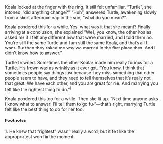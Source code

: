 Koala looked at the finger with the ring. It still felt unfamiliar. “Turtle”,
she intoned, “did anything change?”. “Huh”, answered Turtle, awakening slowly
from a short afternoon nap in the sun, “what do you mean?”.

Koala pondered this for a while. Yes, what was it that she meant? Finally
arriving at a conclusion, she explained “Well, you know, the other Koalas asked
me if I felt any different now that we’re married, and I told them no. You’re
still the same Turtle and I am still the same Koala, and that’s all I want. But
then they asked me why we married in the first place then. And I didn’t know how
to answer.”

Turtle frowned. Sometimes the other Koalas made him really furious for a Turtle.
His frown was as wrinkly as it ever got. “You know, I think that sometimes
people say things just because they miss something that other people seem to
have, and they need to tell themselves that it’s really not that great. We have
each other, and you are great for me. And marrying you felt like the rightest
thing to do.”<sup><a href="#1">1</a></sup>

Koala pondered this too for a while. Then she lit up. “Next time anyone asks I
know what to answer! I’ll tell them to go fu-”—that’s right, marrying Turtle
felt like the best thing to do for her too.

#### Footnotes

<span id="1">1.</span> He knew that “rightest” wasn’t really a word, but it
                       felt like the appropriatest word in the moment.
